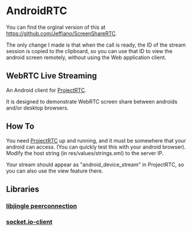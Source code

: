 # AndroidRTC

You can find the orginal version of this at https://github.com/Jeffiano/ScreenShareRTC.

The only change I made is that when the call is ready, the ID of the stream session is copied to the clipboard, so you can use that ID to view the android screen remotely, without using the Web application client.

## WebRTC Live Streaming

An Android client for [ProjectRTC](https://github.com/pchab/ProjectRTC).

It is designed to demonstrate WebRTC screen share between androids and/or desktop browsers.

## How To

You need [ProjectRTC](https://github.com/pchab/ProjectRTC) up and running, and it must be somewhere that your android can access. (You can quickly test this with your android browser). Modify the host string (in res/values/strings.xml) to the server IP.


Your stream should appear as "android_device_stream" in ProjectRTC, so you can also use the view feature there.

## Libraries

### [libjingle peerconnection](https://code.google.com/p/webrtc/)
### [socket.io-client](https://github.com/nkzawa/socket.io-client.java)

